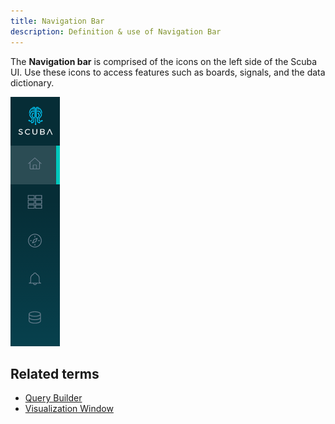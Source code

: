 ```yaml
---
title: Navigation Bar 
description: Definition & use of Navigation Bar 
---
```

The **Navigation bar** is comprised of the icons on the left side of the Scuba UI. Use these icons to access features such as boards, signals, and the data dictionary.

![](./attachments/v5Sidebar.png)

## Related terms

- [Query Builder](../query-builder)
- [Visualization Window](../visualization-window)